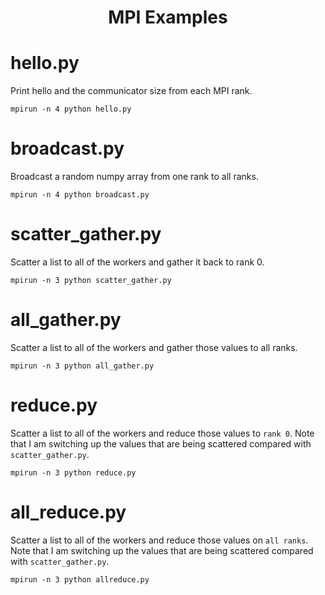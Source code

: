<h1 align="center">MPI Examples<span></span></h1>

# hello.py

Print hello and the communicator size from each MPI rank.

```
mpirun -n 4 python hello.py
```


# broadcast.py

Broadcast a random numpy array from one rank to all ranks.

```
mpirun -n 4 python broadcast.py
```

# scatter_gather.py

Scatter a list to all of the workers and gather it back to rank 0.

```
mpirun -n 3 python scatter_gather.py
```

# all_gather.py

Scatter a list to all of the workers and gather those values to all ranks.

```
mpirun -n 3 python all_gather.py
```

# reduce.py

Scatter a list to all of the workers and reduce those values to `rank 0`. Note that
I am switching up the values that are being scattered compared with `scatter_gather.py`.

```
mpirun -n 3 python reduce.py
```

# all_reduce.py

Scatter a list to all of the workers and reduce those values on `all ranks`. Note that
I am switching up the values that are being scattered compared with `scatter_gather.py`.

```
mpirun -n 3 python allreduce.py
```
